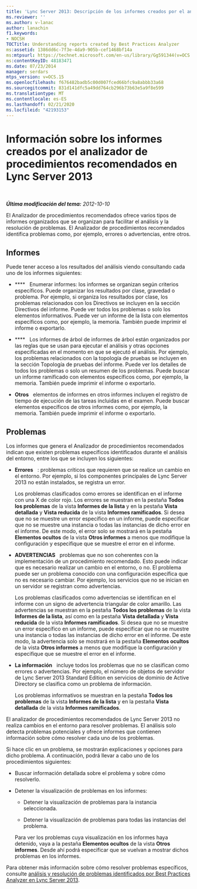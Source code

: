```yaml
---
title: 'Lync Server 2013: Descripción de los informes creados por el analizador de procedimientos recomendados'
ms.reviewer: ''
ms.author: v-lanac
author: lanachin
f1.keywords:
- NOCSH
TOCTitle: Understanding reports created by Best Practices Analyzer
ms:assetid: 1386dd6c-7f3e-4da9-905b-cef1468bf14a
ms:mtpsurl: https://technet.microsoft.com/en-us/library/Gg591344(v=OCS.15)
ms:contentKeyID: 48183471
ms.date: 07/23/2014
manager: serdars
mtps_version: v=OCS.15
ms.openlocfilehash: f676482badb5c00d007fced66bfc9a8abbb33a68
ms.sourcegitcommit: 831d141dfc5a49dd764cb296b73b63e5a9f8e599
ms.translationtype: MT
ms.contentlocale: es-ES
ms.lasthandoff: 02/21/2020
ms.locfileid: "42193153"
---
```

<div data-xmlns="http://www.w3.org/1999/xhtml">

<div class="topic" data-xmlns="http://www.w3.org/1999/xhtml" data-msxsl="urn:schemas-microsoft-com:xslt" data-cs="https://msdn.microsoft.com/">

<div data-asp="https://msdn2.microsoft.com/asp">

# <a name="understanding-reports-created-by-best-practices-analyzer-in-lync-server-2013"></a>Información sobre los informes creados por el analizador de procedimientos recomendados en Lync Server 2013

</div>

<div id="mainSection">

<div id="mainBody">

<span> </span>

_**Última modificación del tema:** 2012-10-10_

El Analizador de procedimientos recomendados ofrece varios tipos de informes organizados que se organizan para facilitar el análisis y la resolución de problemas. El Analizador de procedimientos recomendados identifica problemas como, por ejemplo, errores o advertencias, entre otros.

<div>

## <a name="reports"></a>Informes

Puede tener acceso a los resultados del análisis viendo consultando cada uno de los informes siguientes:

  - ****   Enumerar informes: los informes se organizan según criterios específicos. Puede organizar los resultados por clase, gravedad o problema. Por ejemplo, si organiza los resultados por clase, los problemas relacionados con los Directivos se incluyen en la sección Directivos del informe. Puede ver todos los problemas o solo los elementos informativos. Puede ver un informe de la lista con elementos específicos como, por ejemplo, la memoria. También puede imprimir el informe o exportarlo.

  - ****   Los informes de árbol de informes de árbol están organizados por las reglas que se usan para ejecutar el análisis y otras opciones especificadas en el momento en que se ejecutó el análisis. Por ejemplo, los problemas relacionados con la topología de pruebas se incluyen en la sección Topología de pruebas del informe. Puede ver los detalles de todos los problemas o solo un resumen de los problemas. Puede buscar un informe ramificado con elementos específicos como, por ejemplo, la memoria. También puede imprimir el informe o exportarlo.

  - **Otros**   elementos de informes en otros informes incluyen el registro de tiempo de ejecución de las tareas incluidas en el examen. Puede buscar elementos específicos de otros informes como, por ejemplo, la memoria. También puede imprimir el informe o exportarlo.

</div>

<div>

## <a name="issues"></a>Problemas

Los informes que genera el Analizador de procedimientos recomendados indican que existen problemas específicos identificados durante el análisis del entorno, entre los que se incluyen los siguientes:

  - **Errores**   : problemas críticos que requieren que se realice un cambio en el entorno. Por ejemplo, si los componentes principales de Lync Server 2013 no están instalados, se registra un error.

    Los problemas clasificados como errores se identifican en el informe con una X de color rojo. Los errores se muestran en la pestaña **Todos los problemas** de la vista **Informes de la lista** y en la pestaña **Vista detallada** y **Vista reducida** de la vista **Informes ramificados**. Si desea que no se muestre un error específico en un informe, puede especificar que no se muestre una instancia o todas las instancias de dicho error en el informe. De este modo, el error solo se mostrará en la pestaña **Elementos ocultos** de la vista **Otros informes** a menos que modifique la configuración y especifique que se muestre el error en el informe.

  - **ADVERTENCIAS**   problemas que no son coherentes con la implementación de un procedimiento recomendado. Esto puede indicar que es necesario realizar un cambio en el entorno, o no. El problema puede ser un problema conocido con una configuración específica que no es necesario cambiar. Por ejemplo, los servicios que no se inician en un servidor se registran como advertencias.

    Los problemas clasificados como advertencias se identifican en el informe con un signo de advertencia triangular de color amarillo. Las advertencias se muestran en la pestaña **Todos los problemas** de la vista **Informes de la lista**, así como en la pestaña **Vista detallada** y **Vista reducida** de la vista **Informes ramificados**. Si desea que no se muestre un error específico en un informe, puede especificar que no se muestre una instancia o todas las instancias de dicho error en el informe. De este modo, la advertencia solo se mostrará en la pestaña **Elementos ocultos** de la vista **Otros informes** a menos que modifique la configuración y especifique que se muestre el error en el informe.

  - **La información**   incluye todos los problemas que no se clasifican como errores o advertencias. Por ejemplo, el número de objetos de servidor de Lync Server 2013 Standard Edition en servicios de dominio de Active Directory se clasifica como un problema de información.

    Los problemas informativos se muestran en la pestaña **Todos los problemas** de la vista **Informes de la lista** y en la pestaña **Vista detallada** de la vista **Informes ramificados**.

El analizador de procedimientos recomendados de Lync Server 2013 no realiza cambios en el entorno para resolver problemas. El análisis solo detecta problemas potenciales y ofrece informes que contienen información sobre cómo resolver cada uno de los problemas.

Si hace clic en un problema, se mostrarán explicaciones y opciones para dicho problema. A continuación, podrá llevar a cabo uno de los procedimientos siguientes:

  - Buscar información detallada sobre el problema y sobre cómo resolverlo.

  - Detener la visualización de problemas en los informes:

      - Detener la visualización de problemas para la instancia seleccionada.

      - Detener la visualización de problemas para todas las instancias del problema.

    Para ver los problemas cuya visualización en los informes haya detenido, vaya a la pestaña **Elementos ocultos** de la vista **Otros informes**. Desde ahí podrá especificar que se vuelvan a mostrar dichos problemas en los informes.

Para obtener más información sobre cómo resolver problemas específicos, consulte [análisis y resolución de problemas identificados por Best Practices Analyzer en Lync Server 2013](lync-server-2013-analyzing-and-resolving-issues-identified-by-best-practices-analyzer.md).

</div>

</div>

<span> </span>

</div>

</div>

</div>
